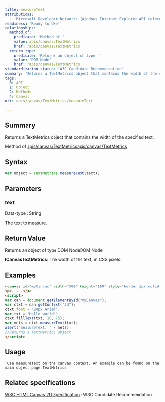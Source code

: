 ```yaml
---
title: measureText
attributions:
  - 'Microsoft Developer Network: [Windows Internet Explorer API reference Article](http://msdn.microsoft.com/en-us/library/ie/hh828809%28v=vs.85%29.aspx)'
readiness: 'Ready to Use'
relationships:
  method_of:
    predicate: 'Method of '
    value: apis/canvas/TextMetrics
    href: /apis/canvas/TextMetrics
  return_type:
    predicate: 'Returns an object of type  '
    value: 'DOM Node'
    href: /apis/canvas/TextMetrics
standardization_status: 'W3C Candidate Recommendation'
summary: 'Returns a TextMetrics object that contains the width of the specified text.'
tags:
  0: API
  1: Object
  2: Methods
  4: Canvas
uri: apis/canvas/TextMetrics/measureText

---
```

## <span>Summary</span>

Returns a TextMetrics object that contains the width of the specified text.

Method of [apis/canvas/TextMetrics](/apis/canvas/TextMetrics)[apis/canvas/TextMetrics](/apis/canvas/TextMetrics)

## <span>Syntax</span>

``` js
var object = TextMetrics.measureText(text);
```

## <span>Parameters</span>

### <span>text</span>

 Data-type
:   String

 The text to measure.

## <span>Return Value</span>

Returns an object of type DOM NodeDOM Node

**ICanvasTextMetrics**: The width of the text, in CSS pixels.

## <span>Examples</span>

``` html
<canvas id="myCanvas" width="300" height="150" style="border:1px solid blue;"></canvas>
<p>. . .</p>
<script>
var can = document.getElementById("myCanvas");
var ctxt = can.getContext("2d");
ctxt.font = "24px Arial";
var txt = "Hello world!"
ctxt.fillText(txt, 10, 75);
var mets = ctxt.measureText(txt);
alert("measureText: " + mets);
//Returns a TextMetrics object
</script>
```

## <span>Usage</span>

     Use measureText on the canvas context. An example can be found on the main object page TextMetrics

## <span>Related specifications</span>

[W3C HTML Canvas 2D Specification](http://www.w3.org/TR/2012/CR-2dcontext-20121217/)
:   W3C Candidate Recommendation
